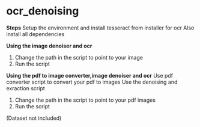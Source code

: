 # ocr_denoising
<b> Steps</b>
Setup the environment and install tesseract from installer for ocr
Also install all dependencies

<b>Using the image denoiser and ocr</b>
1. Change the path in the script to point to your image
2. Run the script

<b>Using the pdf to image converter,image denoiser and ocr</b>
Use pdf converter script to convert your pdf to images
Use the denoising and exraction script
1. Change the path in the script to point to your pdf images
2. Run the script

(Dataset not included)
